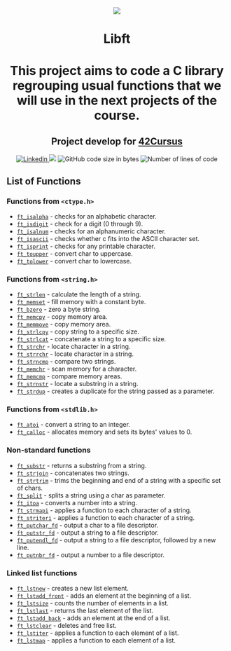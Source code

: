 <div align="center">
	<a href="https://www.42sp.org.br/">
		<img src="https://static.wixstatic.com/media/1b540d_3141ceec765a45f4954e1e725e536a72~mv2.png/v1/fill/w_148,h_50,al_c,q_85,usm_0.66_1.00_0.01/42sp_logo_preto.webp">
	</a>
</div>

<h1 align="center"> Libft </h1>
<h1 align="center">
<p align="center">This project aims to code a C library regrouping usual functions that we will use in the next projects of the course.</p>



<h2 align="center">
	Project develop for <a href="https://github.com/LucasDatilioCarderelli/42Cursus"> 42Cursus </a>
</h2>

<p align="center">
  	<a href="https://www.linkedin.com/in/eduardo-bonamico-viana-2b23b721b/">
    	<img alt="Linkedin" src="https://img.shields.io/badge/Eduardo Bonamico Viana-blue?style=flat&logo=Linkedin&logoColor=white" />
  	</a>
    <img src="https://img.shields.io/github/last-commit/LucasDatilioCarderelli/00-Libft?color=blue">
	<img alt="GitHub code size in bytes" src="https://img.shields.io/github/languages/code-size/LucasDatilioCarderelli/00-Libft?color=blue" />
	<img alt="Number of lines of code" src="https://img.shields.io/tokei/lines/github/LucasDatilioCarderelli/00-Libft?color=blue" />
</p>

## List of Functions

### Functions from `<ctype.h>`

- [`ft_isalpha`](srcs/ft_isalpha.c)	- checks for an alphabetic character.
- [`ft_isdigit`](srcs/ft_isdigit.c)	- check for a digit (0 through 9).
- [`ft_isalnum`](srcs/ft_isalnum.c)	- checks for an alphanumeric character.
- [`ft_isascii`](srcs/ft_isascii.c)	- checks whether c fits into the ASCII character set.
- [`ft_isprint`](srcs/ft_isprint.c)	- checks for any printable character.
- [`ft_toupper`](srcs/ft_toupper.c)	- convert char to uppercase.
- [`ft_tolower`](srcs/ft_tolower.c)	- convert char to lowercase.

### Functions from `<string.h>`

- [`ft_strlen`](srcs/ft_strlen.c)	- calculate the length of a string.
- [`ft_memset`](srcs/ft_memset.c)	- fill memory with a constant byte.
- [`ft_bzero`](srcs/ft_bzero.c)	- zero a byte string.
- [`ft_memcpy`](srcs/ft_memcpy.c)	- copy memory area.
- [`ft_memmove`](srcs/ft_memmove.c)	- copy memory area.
- [`ft_strlcpy`](srcs/ft_strlcpy.c)	- copy string to a specific size.
- [`ft_strlcat`](srcs/ft_strlcat.c)	- concatenate a string to a specific size.
- [`ft_strchr`](srcs/ft_strchr.c)	- locate character in a string.
- [`ft_strrchr`](srcs/ft_strrchr.c)	- locate character in a string.
- [`ft_strncmp`](srcs/ft_strncmp.c)	- compare two strings.
- [`ft_memchr`](srcs/ft_memchr.c)	- scan memory for a character.
- [`ft_memcmp`](srcs/ft_memcmp.c)	- compare memory areas.
- [`ft_strnstr`](srcs/ft_strnstr.c)	- locate a substring in a string.
- [`ft_strdup`](srcs/ft_strdup.c)	- creates a duplicate for the string passed as a parameter.

### Functions from `<stdlib.h>`
- [`ft_atoi`](srcs/ft_atoi.c)	- convert a string to an integer.
- [`ft_calloc`](srcs/ft_calloc.c)	- allocates memory and sets its bytes' values to 0.

### Non-standard functions
- [`ft_substr`](srcs/ft_substr.c)	- returns a substring from a string.
- [`ft_strjoin`](srcs/ft_strjoin.c)	- concatenates two strings.
- [`ft_strtrim`](srcs/ft_strtrim.c)	- trims the beginning and end of a string with a specific set of chars.
- [`ft_split`](srcs/ft_split.c)	- splits a string using a char as parameter.
- [`ft_itoa`](srcs/ft_itoa.c)	- converts a number into a string.
- [`ft_strmapi`](srcs/ft_strmapi.c)	- applies a function to each character of a string.
- [`ft_striteri`](srcs/ft_striteri.c)	- applies a function to each character of a string.
- [`ft_putchar_fd`](srcs/ft_putchar_fd.c)	- output a char to a file descriptor.
- [`ft_putstr_fd`](srcs/ft_putstr_fd.c)	- output a string to a file descriptor.
- [`ft_putendl_fd`](srcs/ft_putendl_fd.c)	- output a string to a file descriptor, followed by a new line.
- [`ft_putnbr_fd`](srcs/ft_putnbr_fd.c)	- output a number to a file descriptor.

### Linked list functions

- [`ft_lstnew`](srcs/ft_lstnew.c)	- creates a new list element.
- [`ft_lstadd_front`](srcs/ft_lstadd_front.c)	- adds an element at the beginning of a list.
- [`ft_lstsize`](srcs/ft_lstsize.c)	- counts the number of elements in a list.
- [`ft_lstlast`](srcs/ft_lstlast.c)	- returns the last element of the list.
- [`ft_lstadd_back`](srcs/ft_lstadd_back.c)	- adds an element at the end of a list.
- [`ft_lstclear`](srcs/ft_lstclear.c)	- deletes and free list.
- [`ft_lstiter`](srcs/ft_lstiter.c)	- applies a function to each element of a list.
- [`ft_lstmap`](srcs/ft_lstmap.c)	- applies a function to each element of a list.
